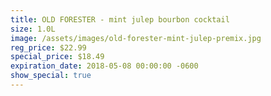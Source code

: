 ```yaml
---
title: OLD FORESTER - mint julep bourbon cocktail
size: 1.0L
image: /assets/images/old-forester-mint-julep-premix.jpg
reg_price: $22.99
special_price: $18.49
expiration_date: 2018-05-08 00:00:00 -0600
show_special: true
---
```


